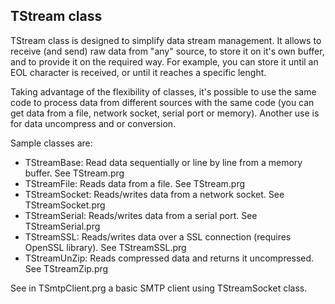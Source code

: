 ## TStream class

TStream class is designed to simplify data stream management.
It allows to receive (and send) raw data from "any" source, to store it on it's own buffer, and to provide it on the required way.
For example, you can store it until an EOL character is received, or until it reaches a specific lenght.

Taking advantage of the flexibility of classes, it's possible to use the same code to process data from different sources with the same code (you can get data from a file, network socket, serial port or memory).
Another use is for data uncompress and or conversion.

Sample classes are:
* TStreamBase:   Read data sequentially or line by line from a memory buffer. See TStream.prg
* TStreamFile:   Reads data from a file. See TStream.prg
* TStreamSocket: Reads/writes data from a network socket. See TStreamSocket.prg
* TStreamSerial: Reads/writes data from a serial port. See TStreamSerial.prg
* TStreamSSL:    Reads/writes data over a SSL connection (requires OpenSSL library). See TStreamSSL.prg
* TStreamUnZip:  Reads compressed data and returns it uncompressed. See TStreamZip.prg

See in TSmtpClient.prg a basic SMTP client using TStreamSocket class.
